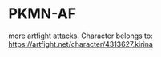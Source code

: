 # PKMN-AF
more artfight attacks. Character belongs to: https://artfight.net/character/4313627.kirina
